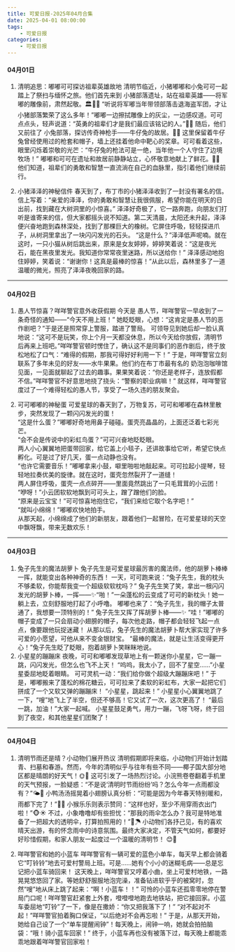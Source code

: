```yaml
---
title: 可爱日报-2025年04月合集
date: 2025-04-01 08:00:00
tags:
    - 可爱日报
categories:
    - 可爱日报
---
```

#### 04月01日
1. 清明追思：嘟嘟可可探访祖辈英雄故地
清明节临近，小猪嘟嘟和小兔可可一起踏上了祭扫与缅怀之旅。他们首先来到 小猪部落遗址，站在祖辈英雄——将军嘟的雕像前，肃然起敬。🏛️🐷✨
“听说将军嘟当年带领部落击退海盗军团，才让小猪部落繁荣了这么多年！”嘟嘟一边擦拭雕像上的灰尘，一边感叹道。可可点点头，轻声说道：“英勇的祖辈们才是我们最应该铭记的人。”🌿🌅
随后，他们又前往了 小兔部落，探访传奇神枪手——牛仔兔的故居。🐰🔫 这里保留着牛仔兔曾经使用过的枪套和帽子，墙上还挂着他命中靶心的奖章。可可看着这些，眼里闪烁着崇敬的光芒：“牛仔兔的枪法可是一绝，当年他一个人守住了边境牧场！”
嘟嘟和可可在遗址和故居前静静站立，心怀敬意地献上了鲜花。🌸🍃 他们知道，祖辈们的勇敢和智慧一直流淌在自己的血脉里，指引着他们继续前行。

2. 小猪泽泽的神秘信件
春天到了，布丁市的小猪泽泽收到了一封没有署名的信。信上写着：“亲爱的泽泽，你的勇敢和智慧让我很佩服，希望你能在明天的日出前，找到藏在大树洞里的小惊喜。”
泽泽好奇极了，它一路奔跑，向朋友们打听是谁寄来的信，但大家都摇头说不知道。第二天清晨，太阳还未升起，泽泽便兴奋地跑到森林深处，找到了那棵巨大的橡树。它屏住呼吸，轻轻探进爪子，从树洞里拿出了一块闪闪发光的石头。
“这是什么？”泽泽低声呢喃。就在这时，一只小猫从树后跳出来，原来是女友婷婷，婷婷笑着说：“这是夜光石，能在黑夜里发光。我知道你常常夜里迷路，所以送给你！”
泽泽感动地抱住婷婷，笑着说：“谢谢你！这真是最棒的惊喜！”从此以后，森林里多了一道温暖的微光，照亮了泽泽夜晚回家的路。

****

#### 04月02日
1. 愚人节惊喜？咩咩警官意外收获假期
今天是 愚人节，咩咩警官一早收到了一条奇怪的通知——“今天不用上班！” 她眨眨眼，心想：“这肯定是愚人节的恶作剧吧？”于是还是照常穿上警服，踏进了警局。
可领导见到她后却一脸认真地说：“这可不是玩笑，你上个月一天都没休息，所以今天给你放假，清明节后再来上班吧。”咩咩警官顿时愣住了，确认这不是同事们的恶作剧后，终于放松地松了口气：“难得的假期，那我可得好好利用一下！”
于是，咩咩警官立刻联系了多年未见的好友——水牛果果。他们约在布丁市最有名的 奶泡泡咖啡馆 见面，一见面就聊起了过去的趣事。果果笑着说：“你还是老样子，连放假都不信。”咩咩警官不好意思地挠了挠头：“警察的职业病嘛！”
就这样，咩咩警官度过了一个难得轻松的愚人节，享受了一场久违的朋友聚会。

2. 可可嘟嘟的神秘蛋
可爱星球的春天到了，万物复苏，可可和嘟嘟在森林里散步，突然发现了一颗闪闪发光的蛋！  
“这是什么蛋？”嘟嘟好奇地用鼻子碰碰。蛋壳亮晶晶的，上面还泛着七彩光芒。  
“会不会是传说中的彩虹鸟蛋？”可可兴奋地眨眨眼。  
两人小心翼翼地把蛋带回家，给它盖上小毯子，还讲故事给它听，希望它快点孵化。可是过了好几天，蛋一点动静也没有。  
“也许它需要音乐！”嘟嘟拿来小鼓，噼里啪啦地敲起来。可可拉起小提琴，轻轻地拉奏优美的旋律。就在这时，蛋壳忽然裂开了一道缝！  
两人屏住呼吸，蛋壳一点点碎开——里面竟然跳出了一只毛茸茸的小云团！  
“咿呀！”小云团软软地飘到可可头上，蹭了蹭他们的脸。  
“原来是云宝宝！”可可惊喜地抱住它，“我们来给它取个名字吧！”  
“就叫小绵绵！”嘟嘟欢快地拍手。  
从那天起，小绵绵成了他们的新朋友，跟着他们一起冒险，在可爱星球的天空中飘呀飘，带来无数欢乐！

****

#### 04月03日
1. 兔子先生的魔法胡萝卜 
兔子先生是可爱星球最厉害的魔法师，他的胡萝卜棒棒一挥，就能变出各种神奇的东西！
一天，可可跑来说：“兔子先生，我的枕头不够柔软，你能帮我变一个超级软软枕吗？”
兔子先生笑了笑，拿出一根闪闪发光的胡萝卜棒，一挥——✨“啪！”一朵蓬松的云变成了可可的新枕头！她一躺上去，立刻舒服地打起了小呼噜。
嘟嘟也来了：“兔子先生，我的帽子太普通了，我想要一顶特别的！”
兔子先生又挥了挥胡萝卜棒——✨ “哇！”嘟嘟的帽子变成了一只会扇动小翅膀的帽子，每次他走路，帽子都会轻轻飞起一点点，像要跟他玩捉迷藏！
从那以后，兔子先生的魔法胡萝卜帮大家实现了许多可爱的小愿望，可他从来不变金银财宝。
“最棒的魔法，就是让生活变得更开心！”兔子先生眨了眨眼，抱着胡萝卜笑眯眯地说。
2. 小星星的蹦蹦床
夜晚，可可和嘟嘟发现草地上有一颗迷你小星星，它一蹦一跳，闪闪发光，但怎么也飞不上天！
“呜呜，我太小了，回不了星空……”小星星委屈地眨着眼睛。
可可灵机一动：“我们给你做个超级大蹦蹦床吧！”
于是，嘟嘟搬来了蓬松的棉花糖云，可可拉来了柔软的彩虹布，大家一起把它们拼成了一个又软又弹的蹦蹦床！
“小星星，跳起来！”
小星星小心翼翼地跳了一下，“嗖”地飞上了半空，但还不够高！它又试了一次，这次更高了！
“最后一跳，加油！”大家一起喊。
小星星鼓足勇气，用力一蹦，飞呀飞呀，终于回到了夜空，和其他星星们团聚了！

****

#### 04月04日
1. 清明节雨还是晴？小动物们展开热议
清明假期即将来临，小动物们开始计划踏青、扫墓和春游。然而，今年的清明似乎与往年有些不同——椰子国大部分地区都是晴朗的好天气！🌞🌿
这可引发了一场热烈讨论。小浣熊卷卷翻着手机里的天气预报，一脸疑惑：“不是说‘清明时节雨纷纷’吗？怎么今年一点雨都没有？”🌤🐾
小鸭汤汤摇晃着小翅膀认真分析：“可能是因为今年春天特别暖和，雨都下完了！”🐥💦 小猴乐乐则表示赞同：“这样也好，至少不用穿雨衣出门啦！”🐵☀
不过，小象噜噜却有些担忧：“那我的雨伞怎么办？我可是特地准备了一把超大的透明伞，打算拍照用的！”🐘☂
小动物们各抒己见，有的喜欢晴天出游，有的怀念雨中的诗意氛围。最终大家决定，不管天气如何，都要好好珍惜假期，和家人朋友一起度过一个温暖的清明节！ 😊🌸

2. 咩咩警官和她的小蓝车
咩咩警官有一辆可爱的蓝色小单车，每天早上都会骑着它“叮铃铃”地去可爱村警局上班。可是……她有个小小的迷糊毛病——总是忘记把小蓝车骑回来！
这天晚上，咩咩警官又哼着小曲，坐上可爱村地铁，一路晃晃悠悠回了家。等她舒舒服服地泡完澡，准备钻进软乎乎的被窝时，忽然“嗖”地从床上跳了起来：“啊！小蓝车！！”
可怜的小蓝车还孤零零地停在警局门口呢！咩咩警官赶紧套上外套，噔噔噔地跑去地铁站，把它接回家。小蓝车委屈地“叮铃”了一下，像是在撒娇：“你又把我落下了！”
“对不起对不起！”咩咩警官拍着胸口保证，“以后绝对不会再忘啦！”
于是，从那天开始，她给自己设了一个“单车提醒闹钟”！每天晚上，闹钟一响，她就会拍拍脑袋：“哦！骑小蓝车回家！”
终于，小蓝车再也没有被落下过，每天晚上都能乖乖地跟着咩咩警官回家啦！